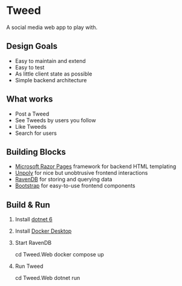 # Tweed

A social media web app to play with.

## Design Goals

- Easy to maintain and extend
- Easy to test
- As little client state as possible
- Simple backend architecture

## What works

- Post a Tweed
- See Tweeds by users you follow
- Like Tweeds
- Search for users

## Building Blocks

- [Microsoft Razor Pages](https://learn.microsoft.com/en-us/aspnet/core/razor-pages/?view=aspnetcore-7.0&tabs=visual-studio) framework for backend HTML templating
- [Unpoly](https://unpoly.com/) for nice but unobtrusive frontend interactions
- [RavenDB](https://ravendb.net/) for storing and querying data
- [Bootstrap](https://getbootstrap.com/) for easy-to-use frontend components

## Build & Run

1. Install [dotnet 6](https://dotnet.microsoft.com/en-us/download)
2. Install [Docker Desktop](https://www.docker.com/)
3. Start RavenDB

   cd Tweed.Web
   docker compose up

4. Run Tweed

   cd Tweed.Web
   dotnet run
